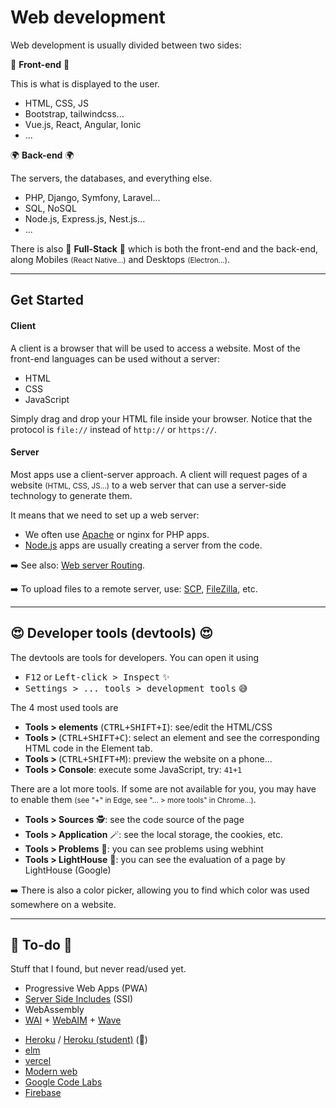 # Web development

Web development is usually divided between two sides:

<div class="row row-cols-lg-2"><div>

👲 **Front-end** 👲

This is what is displayed to the user.

* HTML, CSS, JS
* Bootstrap, tailwindcss...
* Vue.js, React, Angular, Ionic
* ...
</div><div>

🌍 **Back-end** 🌍

The servers, the databases, and everything else.

* PHP, Django, Symfony, Laravel...
* SQL, NoSQL
* Node.js, Express.js, Nest.js...
* ...
</div></div>

There is also 👑 **Full-Stack** 👑 which is both the front-end and the back-end, along Mobiles <small>(React Native...)</small> and Desktops <small>(Electron...)</small>.

<hr class="sep-both">

## Get Started

<div class="row row-cols-lg-2"><div>

#### Client

A client is a browser that will be used to access a website. Most of the front-end languages can be used without a server:

* HTML
* CSS
* JavaScript

Simply drag and drop your HTML file inside your browser. Notice that the protocol is `file://` instead of `http://` or `https://`.
</div><div>

#### Server

Most apps use a client-server approach. A client will request pages of a website <small>(HTML, CSS, JS...)</small> to a web server that can use a server-side technology to generate them.

It means that we need to set up a web server:

* We often use [Apache](/operating-systems/cloud/webservers/apache/index.md) or nginx for PHP apps.
* [Node.js](/programming-languages/web/node.js/_general/index.md) apps are usually creating a server  from the code.

➡️ See also: [Web server Routing](/operating-systems/cloud/webservers/_knowledge/routing.md).

➡️ To upload files to a remote server, use: [SCP](/operating-systems/networking/protocols/scp.md), [FileZilla](/operating-systems/windows/developers/index.md#file-transfer-protocol-ftp), etc.
</div></div>

<hr class="sep-both">

## 😍 Developer tools (devtools) 😍

<div class="row row-cols-lg-2"><div>

The devtools are tools for developers. You can open it using

* <kbd>F12</kbd> or <kbd>Left-click > Inspect</kbd> ✨
* <kbd>Settings > ... tools > development tools</kbd> 😅

The 4 most used tools are

* **Tools > elements** <span class="small">(<kbd>CTRL+SHIFT+I</kbd>)</span>: see/edit the HTML/CSS
* **Tools > <i class="bi bi-box-arrow-in-up-left"></i>** <span class="small">(<kbd>CTRL+SHIFT+C</kbd>)</span>: select an element and see the corresponding HTML code in the Element tab.
* **Tools > <i class="bi bi-window"></i>** <span class="small">(<kbd>CTRL+SHIFT+M</kbd>)</span>: preview the website on a phone...
* **Tools > Console**: execute some JavaScript, try: `41+1`
</div><div>

There are a lot more tools. If some are not available for you, you may have to enable them <small>(see "+" in Edge, see "... > more tools" in Chrome...)</small>.

* **Tools > Sources** 🕵️: see the code source of the page
* **Tools > Application** 🪄: see the local storage, the cookies, etc.
* **Tools > Problems** 🧟: you can see problems using webhint
* **Tools > LightHouse** 🥇: you can see the evaluation of a page by LightHouse (Google)

➡️ There is also a color picker, allowing you to find which color was used somewhere on a website.
</div></div>

<hr class="sep-both">

## 👻 To-do 👻

Stuff that I found, but never read/used yet.

<div class="row row-cols-lg-2"><div>

* Progressive Web Apps (PWA)
* [Server Side Includes](https://en.wikipedia.org/wiki/Server_Side_Includes) (SSI)
* WebAssembly
* [WAI](https://www.w3.org/WAI/) + [WebAIM](https://webaim.org/intro/) + [Wave](https://wave.webaim.org/)
</div><div>

* [Heroku](https://www.heroku.com/home) / [Heroku (student)](https://www.heroku.com/students) (👻)
* [elm](https://elm-lang.org/)
* [vercel](https://vercel.com/)
* [Modern web](https://modern-web.dev/guides/)
* [Google Code Labs](https://codelabs.developers.google.com/)
* [Firebase](https://firebase.google.com/)
</div></div>